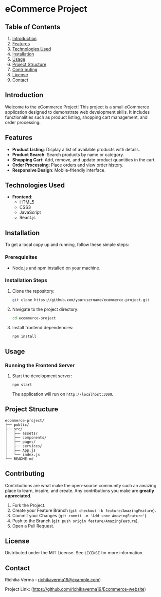 # eCommerce Project

## Table of Contents
1. [Introduction](#introduction)
2. [Features](#features)
3. [Technologies Used](#technologies-used)
4. [Installation](#installation)
5. [Usage](#usage)
6. [Project Structure](#project-structure)
7. [Contributing](#contributing)
8. [License](#license)
9. [Contact](#contact)

## Introduction

Welcome to the eCommerce Project! This project is a small eCommerce application designed to demonstrate web development skills. It includes functionalities such as product listing, shopping cart management, and order processing.

## Features

- **Product Listing**: Display a list of available products with details.
- **Product Search**: Search products by name or category.
- **Shopping Cart**: Add, remove, and update product quantities in the cart.
- **Order Processing**: Place orders and view order history.
- **Responsive Design**: Mobile-friendly interface.

## Technologies Used

- **Frontend**:
  - HTML5
  - CSS3
  - JavaScript
  - React.js

## Installation

To get a local copy up and running, follow these simple steps:

### Prerequisites

- Node.js and npm installed on your machine.

### Installation Steps

1. Clone the repository:
    ```sh
    git clone https://github.com/yourusername/ecommerce-project.git
    ```

2. Navigate to the project directory:
    ```sh
    cd ecommerce-project
    ```

3. Install frontend dependencies:
    ```sh
    npm install
    ```

## Usage

### Running the Frontend Server

1. Start the development server:
    ```sh
    npm start
    ```
   The application will run on `http://localhost:3000`.

## Project Structure

```
ecommerce-project/
├── public/
├── src/
│   ├── assets/
│   ├── components/
│   ├── pages/
│   ├── services/
│   ├── App.js
│   └── index.js
└── README.md
```

## Contributing

Contributions are what make the open-source community such an amazing place to learn, inspire, and create. Any contributions you make are **greatly appreciated**.

1. Fork the Project.
2. Create your Feature Branch (`git checkout -b feature/AmazingFeature`).
3. Commit your Changes (`git commit -m 'Add some AmazingFeature'`).
4. Push to the Branch (`git push origin feature/AmazingFeature`).
5. Open a Pull Request.

## License

Distributed under the MIT License. See `LICENSE` for more information.

## Contact

Richika Verma - richikaverma19@example.com)

Project Link: (https://github.com/richikaverma19/Ecommerce-website)
